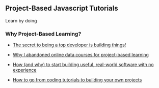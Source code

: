 ## Project-Based Javascript Tutorials

Learn by doing

### Why Project-Based Learning?

* [The secret to being a top developer is building things!](https://medium.freecodecamp.org/the-secret-to-being-a-top-developer-is-building-things-heres-a-list-of-fun-apps-to-build-aac61ac0736c)

* [Why I abandoned online data courses for project-based learning](https://medium.freecodecamp.org/why-i-abandoned-online-data-courses-for-project-based-learning-17e350fd9347)

* [How (and why) to start building useful, real-world software with no experience](https://medium.freecodecamp.org/how-and-why-to-start-building-useful-real-world-software-with-no-experience-46f265eaf38)

* [How to go from coding tutorials to building your own projects](https://medium.freecodecamp.org/how-to-go-from-coding-tutorials-to-building-your-own-projects-b9ab51074980)
